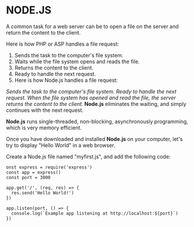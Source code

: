 # NODE.JS

A common task for a web server can be to open a file on the server and return the content to the client.

Here is how PHP or ASP handles a file request:

1. Sends the task to the computer's file system.
2. Waits while the file system opens and reads the file.
3. Returns the content to the client.
4. Ready to handle the next request.
5. Here is how Node.js handles a file request:

_Sends the task to the computer's file system._
_Ready to handle the next request._
_When the file system has opened and read the file, the server returns the content to the client._
**Node.js** eliminates the waiting, and simply continues with the next request.

**Node.js** runs single-threaded, non-blocking, asynchronously programming, which is very memory efficient.

Once you have downloaded and installed **Node.js** on your computer, let's try to display "Hello World" in a web browser.

Create a Node.js file named "myfirst.js", and add the following code:

```
onst express = require('express')
const app = express()
const port = 3000

app.get('/', (req, res) => {
  res.send('Hello World!')
})

app.listen(port, () => {
  console.log(`Example app listening at http://localhost:${port}`)
})

```
